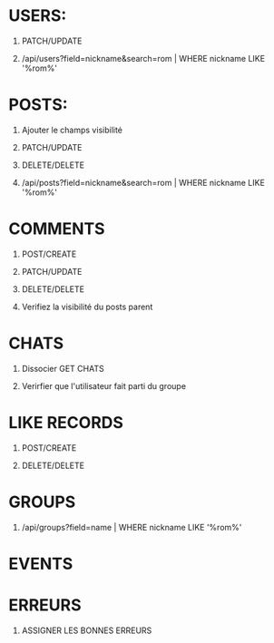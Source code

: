 # USERS:

1. PATCH/UPDATE

1. /api/users?field=nickname&search=rom | WHERE nickname LIKE '%rom%'

# POSTS:

1. Ajouter le champs visibilité

1. PATCH/UPDATE

1. DELETE/DELETE

1. /api/posts?field=nickname&search=rom | WHERE nickname LIKE '%rom%'

# COMMENTS

1. POST/CREATE

1. PATCH/UPDATE

1. DELETE/DELETE

1. Verifiez la visibilité du posts parent

# CHATS

1. Dissocier GET CHATS

1. Verirfier que l'utilisateur fait parti du groupe

# LIKE RECORDS

1. POST/CREATE

2. DELETE/DELETE

# GROUPS

1. /api/groups?field=name | WHERE nickname LIKE '%rom%'

# EVENTS

# ERREURS

1. ASSIGNER LES BONNES ERREURS
